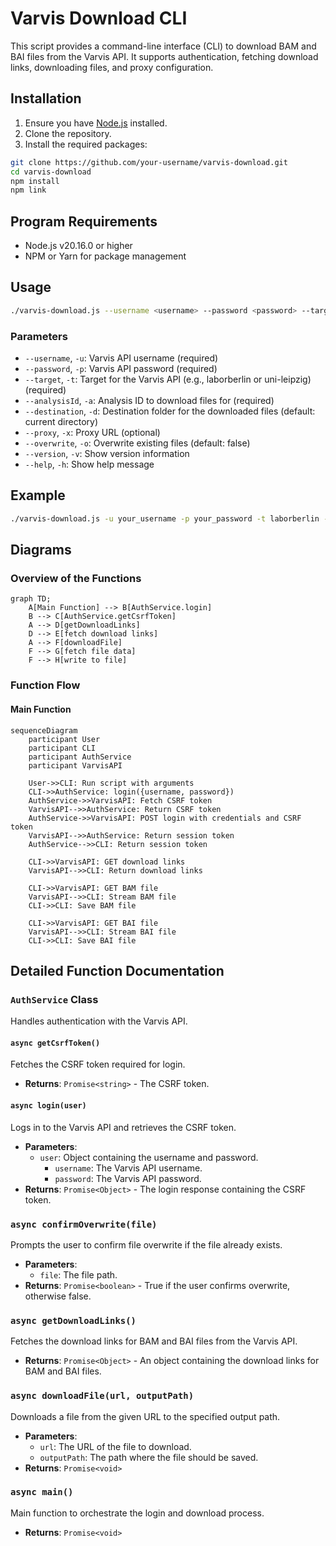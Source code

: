 # Varvis Download CLI

This script provides a command-line interface (CLI) to download BAM and BAI files from the Varvis API. It supports authentication, fetching download links, downloading files, and proxy configuration.

## Installation

1. Ensure you have [Node.js](https://nodejs.org/) installed.
2. Clone the repository.
3. Install the required packages:

```sh
git clone https://github.com/your-username/varvis-download.git
cd varvis-download
npm install
npm link
```

## Program Requirements

- Node.js v20.16.0 or higher
- NPM or Yarn for package management

## Usage

```sh
./varvis-download.js --username <username> --password <password> --target <target> --analysisId <analysisId> [options]
```

### Parameters

- `--username`, `-u`: Varvis API username (required)
- `--password`, `-p`: Varvis API password (required)
- `--target`, `-t`: Target for the Varvis API (e.g., laborberlin or uni-leipzig) (required)
- `--analysisId`, `-a`: Analysis ID to download files for (required)
- `--destination`, `-d`: Destination folder for the downloaded files (default: current directory)
- `--proxy`, `-x`: Proxy URL (optional)
- `--overwrite`, `-o`: Overwrite existing files (default: false)
- `--version`, `-v`: Show version information
- `--help`, `-h`: Show help message

## Example

```sh
./varvis-download.js -u your_username -p your_password -t laborberlin -a 12345 -d /path/to/save -x http://proxy.example.com:8080 -o
```

## Diagrams

### Overview of the Functions

```mermaid
graph TD;
    A[Main Function] --> B[AuthService.login]
    B --> C[AuthService.getCsrfToken]
    A --> D[getDownloadLinks]
    D --> E[fetch download links]
    A --> F[downloadFile]
    F --> G[fetch file data]
    F --> H[write to file]
```

### Function Flow

#### Main Function

```mermaid
sequenceDiagram
    participant User
    participant CLI
    participant AuthService
    participant VarvisAPI

    User->>CLI: Run script with arguments
    CLI->>AuthService: login({username, password})
    AuthService->>VarvisAPI: Fetch CSRF token
    VarvisAPI-->>AuthService: Return CSRF token
    AuthService->>VarvisAPI: POST login with credentials and CSRF token
    VarvisAPI-->>AuthService: Return session token
    AuthService-->>CLI: Return session token

    CLI->>VarvisAPI: GET download links
    VarvisAPI-->>CLI: Return download links

    CLI->>VarvisAPI: GET BAM file
    VarvisAPI-->>CLI: Stream BAM file
    CLI->>CLI: Save BAM file

    CLI->>VarvisAPI: GET BAI file
    VarvisAPI-->>CLI: Stream BAI file
    CLI->>CLI: Save BAI file
```

## Detailed Function Documentation

### `AuthService` Class

Handles authentication with the Varvis API.

#### `async getCsrfToken()`

Fetches the CSRF token required for login.

- **Returns**: `Promise<string>` - The CSRF token.

#### `async login(user)`

Logs in to the Varvis API and retrieves the CSRF token.

- **Parameters**:
  - `user`: Object containing the username and password.
    - `username`: The Varvis API username.
    - `password`: The Varvis API password.
- **Returns**: `Promise<Object>` - The login response containing the CSRF token.

### `async confirmOverwrite(file)`

Prompts the user to confirm file overwrite if the file already exists.

- **Parameters**:
  - `file`: The file path.
- **Returns**: `Promise<boolean>` - True if the user confirms overwrite, otherwise false.

### `async getDownloadLinks()`

Fetches the download links for BAM and BAI files from the Varvis API.

- **Returns**: `Promise<Object>` - An object containing the download links for BAM and BAI files.

### `async downloadFile(url, outputPath)`

Downloads a file from the given URL to the specified output path.

- **Parameters**:
  - `url`: The URL of the file to download.
  - `outputPath`: The path where the file should be saved.
- **Returns**: `Promise<void>`

### `async main()`

Main function to orchestrate the login and download process.

- **Returns**: `Promise<void>`
